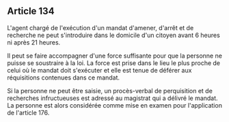 Article 134
----
L'agent chargé de l'exécution d'un mandat d'amener, d'arrêt et de recherche ne
peut s'introduire dans le domicile d'un citoyen avant 6 heures ni après 21
heures.

Il peut se faire accompagner d'une force suffisante pour que la personne ne
puisse se soustraire à la loi. La force est prise dans le lieu le plus proche de
celui où le mandat doit s'exécuter et elle est tenue de déférer aux réquisitions
contenues dans ce mandat.

Si la personne ne peut être saisie, un procès-verbal de perquisition et de
recherches infructueuses est adressé au magistrat qui a délivré le mandat. La
personne est alors considérée comme mise en examen pour l'application de
l'article 176.
